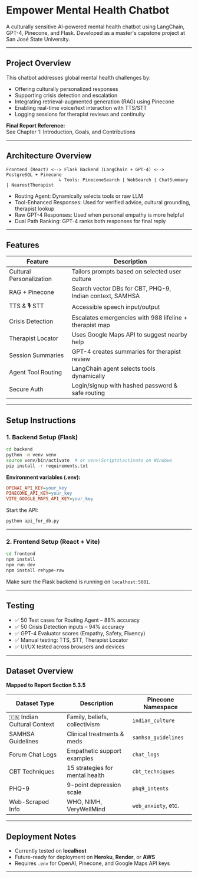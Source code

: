 # Empower Mental Health Chatbot

A culturally sensitive AI-powered mental health chatbot using LangChain, GPT-4, Pinecone, and Flask. Developed as a master's capstone project at San José State University.

---

## Project Overview

This chatbot addresses global mental health challenges by:

- Offering culturally personalized responses  
- Supporting crisis detection and escalation  
- Integrating retrieval-augmented generation (RAG) using Pinecone  
- Enabling real-time voice/text interaction with TTS/STT  
- Logging sessions for therapist reviews and continuity  

**Final Report Reference:**  
See Chapter 1: Introduction, Goals, and Contributions  

---

## Architecture Overview


```
Frontend (React) <--> Flask Backend (LangChain + GPT-4) <--> PostgreSQL + Pinecone
                    ↳ Tools: PineconeSearch | WebSearch | ChatSummary | NearestTherapist
```

- Routing Agent: Dynamically selects tools or raw LLM  
- Tool-Enhanced Responses: Used for verified advice, cultural grounding, therapist lookup  
- Raw GPT-4 Responses: Used when personal empathy is more helpful  
- Dual Path Ranking: GPT-4 ranks both responses for final reply  

---
## Features

| Feature | Description |
|--------|-------------|
| Cultural Personalization | Tailors prompts based on selected user culture |
| RAG + Pinecone | Search vector DBs for CBT, PHQ-9, Indian context, SAMHSA |
| TTS & 🎙️ STT | Accessible speech input/output |
| Crisis Detection | Escalates emergencies with 988 lifeline + therapist map |
| Therapist Locator | Uses Google Maps API to suggest nearby help |
| Session Summaries | GPT-4 creates summaries for therapist review |
| Agent Tool Routing | LangChain agent selects tools dynamically |
| Secure Auth | Login/signup with hashed password & safe routing |

---

## Setup Instructions

###  1. Backend Setup (Flask)

```bash
cd backend
python -m venv venv
source venv/bin/activate  # or venv\Scripts\activate on Windows
pip install -r requirements.txt
```

**Environment variables (.env):**
```ini
OPENAI_API_KEY=your_key
PINECONE_API_KEY=your_key
VITE_GOOGLE_MAPS_API_KEY=your_key
```

Start the API:
```bash
python api_for_db.py
```

---

### 2. Frontend Setup (React + Vite)

```bash
cd frontend
npm install
npm run dev
npm install rehype-raw
```

Make sure the Flask backend is running on `localhost:5001`.

---

## Testing

- ✅ 50 Test cases for Routing Agent – 88% accuracy  
- ✅ 50 Crisis Detection inputs – 94% accuracy  
- ✅ GPT-4 Evaluator scores (Empathy, Safety, Fluency)  
- ✅ Manual testing: TTS, STT, Therapist Locator  
- ✅ UI/UX tested across browsers and devices  

---

## Dataset Overview

**Mapped to Report Section 5.3.5**

| Dataset Type | Description | Pinecone Namespace |
|--------------|-------------|--------------------|
| 🇮🇳 Indian Cultural Context | Family, beliefs, collectivism | `indian_culture` |
| SAMHSA Guidelines | Clinical treatments & meds | `samhsa_guidelines` |
| Forum Chat Logs | Empathetic support examples | `chat_logs` |
| CBT Techniques | 15 strategies for mental health | `cbt_techniques` |
| PHQ-9 | 9-point depression scale | `phq9_intents` |
| Web-Scraped Info | WHO, NIMH, VeryWellMind | `web_anxiety`, etc. |

---

## Deployment Notes

- Currently tested on **localhost**
- Future-ready for deployment on **Heroku**, **Render**, or **AWS**
- Requires `.env` for OpenAI, Pinecone, and Google Maps API keys

---

